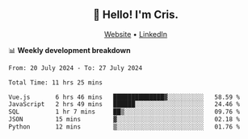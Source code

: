 
<h2 align="center">👋 Hello! I'm Cris.</h2>
<p align="center">
  <a href="https://www.criscunas.dev">Website</a> •
  <a href="https://www.linkedin.com/in/cristophercunas/">LinkedIn</a> 
</p>


📊 **Weekly development breakdown**
<!--START_SECTION:waka-->

```txt
From: 20 July 2024 - To: 27 July 2024

Total Time: 11 hrs 25 mins

Vue.js       6 hrs 46 mins   ██████████████▓░░░░░░░░░░   58.59 %
JavaScript   2 hrs 49 mins   ██████░░░░░░░░░░░░░░░░░░░   24.46 %
SQL          1 hr 7 mins     ██▒░░░░░░░░░░░░░░░░░░░░░░   09.76 %
JSON         15 mins         ▓░░░░░░░░░░░░░░░░░░░░░░░░   02.18 %
Python       12 mins         ▒░░░░░░░░░░░░░░░░░░░░░░░░   01.76 %
```

<!--END_SECTION:waka-->
